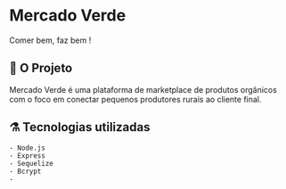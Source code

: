 # Mercado Verde
Comer bem, faz bem !

## 💪️ O Projeto

Mercado Verde é uma plataforma de marketplace de produtos orgânicos com o foco em conectar pequenos produtores rurais ao cliente final.

## ⚗️ Tecnologias utilizadas
	- Node.js
	- Express
	- Sequelize
	- Bcrypt
	-  